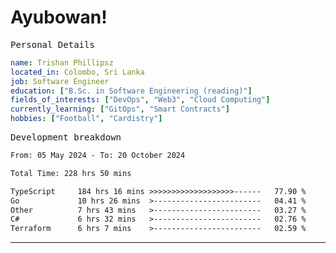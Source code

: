 # Ayubowan!

<samp>Personal Details</samp>

```yaml
name: Trishan Phillipsz
located_in: Colombo, Sri Lanka
job: Software Engineer
education: ["B.Sc. in Software Engineering (reading)"]
fields_of_interests: ["DevOps", "Web3", "Cloud Computing"]
currently_learning: ["GitOps", "Smart Contracts"]
hobbies: ["Football", "Cardistry"]
```

<samp>Development breakdown</samp>

<!--START_SECTION:waka-->

```txt
From: 05 May 2024 - To: 20 October 2024

Total Time: 228 hrs 50 mins

TypeScript     184 hrs 16 mins >>>>>>>>>>>>>>>>>>>------   77.90 %
Go             10 hrs 26 mins  >------------------------   04.41 %
Other          7 hrs 43 mins   >------------------------   03.27 %
C#             6 hrs 32 mins   >------------------------   02.76 %
Terraform      6 hrs 7 mins    >------------------------   02.59 %
```

<!--END_SECTION:waka-->

---
